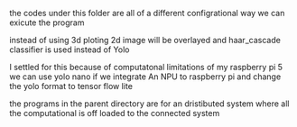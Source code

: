 the codes under this folder are all of a different configrational way we can exicute the program 

instead of using 3d ploting 2d image will be overlayed
and haar_cascade classifier is used instead of Yolo

I settled for this because of computatonal limitations of my raspberry pi 5 
we can use yolo nano if we integrate An NPU to raspberry pi and change the yolo format to tensor flow lite

the programs in the parent directory are for an dristibuted system where all the computational is off loaded to the connected system
